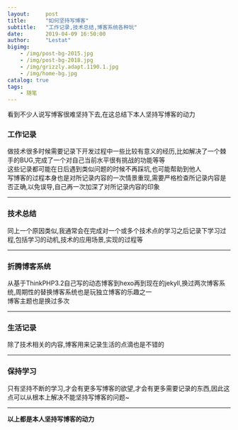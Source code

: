 ```yaml
---
layout:     post
title:      "如何坚持写博客"
subtitle:   "工作记录,技术总结,博客系统各种玩"
date:       2019-04-09 16:50:00
author:     "Lestat"
bigimg:
    - /img/post-bg-2015.jpg
    - /img/post-bg-2018.jpg
    - /img/grizzly.adapt.1190.1.jpg
    - /img/home-bg.jpg
catalog: true
tags:
    - 随笔
---
```


看到不少人说写博客很难坚持下去,在这总结下本人坚持写博客的动力  

### 工作记录

做技术很多时候需要记录下开发过程中一些比较有意义的经历,比如解决了一个棘手的BUG,完成了一个对自己当前水平很有挑战的功能等等  
这些记录都可能在日后遇到类似问题的时候不再踩坑,也可能帮助到他人  
写博客的过程本身也是对所记录内容的一次情景重现,需要严格检查所记录内容是否正确,以免误导,自己再一次加深了对所记录内容的印象  

---

### 技术总结

同上一个原因类似,我通常会在完成对一个或多个技术点的学习之后记录下学习过程,包括学习的动机,技术的应用场景,实现的过程等  

---

### 折腾博客系统

从基于ThinkPHP3.2自己写的动态博客到hexo再到现在的jekyll,换过两次博客系统,周期性的替换博客系统也是玩独立博客的乐趣之一  
博客主题也是换过多次  

---

### 生活记录

除了技术相关的内容,博客用来记录生活的点滴也是不错的  

---

### 保持学习

只有坚持不断的学习,才会有更多写博客的欲望,才会有更多需要记录的东西,因此这点可以从根本上解决不能坚持写博客的问题~  

---

**以上都是本人坚持写博客的动力**
